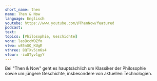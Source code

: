 ```yaml
---
short_name: then
name: Then & Now
language: Englisch
youtube: https://www.youtube.com/@ThenNow/featured 
podcast:
text:
topics: [Philosophie, Geschichte]
vone: leoBccWOZfo
vtwo: w85nGQ_KUgE
vthree: BQTXv5jm6s4
vfour: -iwOTyv1gyY
---
```

Bei "Then & Now" geht es hauptsächlich um Klassiker der Philosophie sowie um jüngere Geschichte, insbesondere von aktuellen Technologien.
